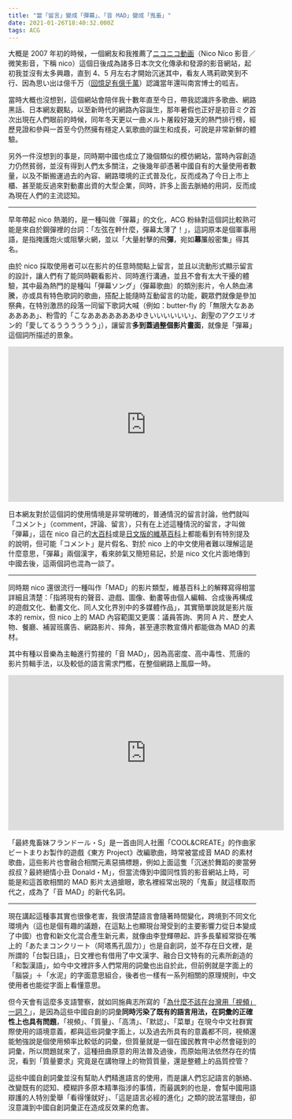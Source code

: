 ```yaml
---
title: "當「留言」變成「彈幕」、「音 MAD」變成「鬼畜」"
date: 2021-01-26T18:40:32.000Z
tags: ACG
---
```


大概是 2007 年初的時候，一個網友和我推薦了[ニコニコ動画](https://www.nicovideo.jp/)（Nico Nico 影音／微笑影音，下稱 nico）這個日後成為諸多日本次文化傳承和發源的影音網站，起初我並沒有太多興趣，直到 4、5 月左右才開始沉迷其中，看友人瑪莉歐笑到不行、因為思い出は億千万（[回憶足有億千萬](http://www.gameimp.com/?p=870)）認識當年還叫南宮博士的呱吉。

當時大概也沒想到，這個網站會陪伴我十數年直至今日，帶我認識許多歌曲、網路黑話、日本網友觀點，以至新時代的網路內容誕生，那年暑假也正好是初音ミク首次出現在人們眼前的時候，同年冬天更以一曲メルト屠殺好幾天的熱門排行榜，經歷見證和參與一首至今仍然擁有穩定人氣歌曲的誕生和成長，可說是非常新鮮的體驗。

另外一件沒想到的事是，同時期中國也成立了幾個類似的模仿網站，當時內容創造力仍然貧弱，並沒有得到人們太多關注，之後幾年卻憑著中國自有的大量使用者數量，以及不斷搬運過去的內容、網路環境的正式普及化，反而成為了今日上市上櫃、甚至能反過來對動畫出資的大型企業，同時，許多上面去脈絡的用詞，反而成為現在人們的主流認知。

---

早年帶起 nico 熱潮的，是一種叫做「彈幕」的文化，ACG 粉絲對這個詞比較熟可能是來自於鋼彈裡的台詞：「左弦在幹什麼，彈幕太薄了！」，這詞原本是個軍事用語，是指掩護炮火或阻擊火網，並以「大量射擊的飛**彈**，宛如**幕**簾般密集」得其名。

由於 nico 採取使用者可以在影片的任意時間點上留言，並且以流動形式顯示留言的設計，讓人們有了能同時觀看影片、同時進行溝通，並且不會有太大干擾的體驗，其中最為熱門的是種叫「弾幕ソング」（彈幕歌曲）的類別影片，令人熱血沸騰，亦或具有特色歌詞的歌曲，搭配上能隨時互動留言的功能，觀眾們就像是參加祭典，在特別激昂的段落一同留下歌詞大喊（例如：butter-fly 的「無限大なああああああ」、粉雪的「こなあああああああゆきいいいいいい」、創聖のアクエリオン的「愛してるうううううう」），讓留言**多到蓋過整個影片畫面**，就像是「彈幕」這個詞所描述的景象。

<iframe width="560" height="315" src="https://embed.nicovideo.jp/watch/sm992498" frameborder="0" allow="accelerometer; autoplay; clipboard-write; encrypted-media; gyroscope; picture-in-picture" allowfullscreen></iframe>

日本網友對於這個詞的使用情境是非常明確的，普通情況的留言討論，他們就叫「コメント」（comment，評論、留言），只有在上述這種情況的留言，才叫做「弾幕」，這在 nico 自己的[大百科](https://dic.nicovideo.jp/a/%E5%BC%BE%E5%B9%95)或是[日文版的維基百科](https://ja.wikipedia.org/wiki/%E5%BC%BE%E5%B9%95)上都能看到有特別提及的說明，但可能「コメント」是片假名、對於 nico 上的中文使用者難以理解這是什麼意思，「彈幕」兩個漢字，看來帥氣又簡短易記，於是 nico 文化片面地傳到中國去後，這兩個詞也混為一談了。

---

同時期 nico 還很流行一種叫作「MAD」的影片類型，維基百科上的解釋寫得相當詳細且清楚：「指將現有的聲音、遊戲、圖像、動畫等由個人編輯、合成後再構成的遊戲文化、動畫文化、同人文化界別中的多媒體作品」，其實簡單說就是影片版本的 remix，但 nico 上的 MAD 內容範圍又更廣：議員答詢、男同 A 片、歷史人物、餐廳、補習班廣告、網路影片、摔角，甚至連宗教宣傳片都能做為 MAD 的素材。

其中有種以音樂為主軸進行剪接的「音 MAD」，因為高密度、高中毒性、荒唐的影片剪輯手法，以及較低的語言需求門檻，在整個網路上風靡一時。

<iframe width="560" height="315" src="https://www.youtube.com/embed/6EGX0MKiCbw" frameborder="0" allow="accelerometer; autoplay; clipboard-write; encrypted-media; gyroscope; picture-in-picture" allowfullscreen></iframe>

「最終鬼畜妹フランドール・S」是一首由同人社團「COOL&CREATE」的作曲家ビートまりお製作的遊戲《東方 Project》改編歌曲，時常被當成音 MAD 的素材歌曲，這些影片也會融合相關元素惡搞標題，例如上面這隻「沉迷於舞蹈的麥當勞叔叔？最終絕情小丑 Donald・M」，但當流傳到中國同性質的影音網站上時，可能是和這首歌相關的 MAD 影片太過搶眼，歌名裡經常出現的「鬼畜」就這樣取而代之，成為了「音 MAD」的新代名詞。

---

現在講起這種事其實也很像老害，我很清楚語言會隨著時間變化，跨境到不同文化環境內（這也是個有趣的議題，在這點上也顯現台灣受到的主要影響力從日本變成了中國）也會和新文化混合產生新元素，就像由李登輝帶起、許多長輩經常掛在嘴上的「あたまコンクリート（阿塔馬孔固力）」也是自創詞，並不存在日文裡，是所謂的「台製日語」，日文裡也有借用了中文漢字、融合日文特有的元素所創造的「和製漢語」，如今中文裡許多人們常用的詞彙也出自於此，但前例就是字面上的「腦袋」＋「水泥」的字面意思組合，後者也一樣有一系列相關的原理規則，中文使用者也能從字面上看懂意思。

但今天會有這麼多支語警察，就如同施典志所寫的「[為什麼不該在台灣用「視頻」一詞？](https://medium.com/tenzblog/%E7%82%BA%E4%BB%80%E9%BA%BC%E4%B8%8D%E8%A9%B2%E5%9C%A8%E5%8F%B0%E7%81%A3%E7%94%A8-%E8%A6%96%E9%A0%BB-%E4%B8%80%E8%A9%9E-c0f570191524)」，是因為這些中國自創的詞彙**同時污染了既有的語言用法，在詞彙的正確性上也具有問題**，「視頻」、「質量」、「高清」、「默認」、「菜單」在現今中文社群實際使用的語境意義，都與這些詞彙字面上，以及過去所具有的意義都不同，視頻還能勉強說是個使用頻率比較低的詞彙，但質量就是一個在國民教育中必然會碰到的詞彙，所以問題就來了，這種扭曲原意的用法普及過後，而原始用法依然存在的情況，看到「質量要求」究竟是在講物理上的物質質量，還是整體上的品質控管？

這些中國自創詞彙並沒有幫助人們精進語言的使用，而是讓人們忘記語言的脈絡、改變既有的認知、模糊許多原本精準指涉的事情，而最諷刺的也是，會幫中國用語辯護的人特別愛舉「看得懂就好」、「這是語言必經的進化」之類的說法當理由，卻沒意識到中國自創詞彙正在造成反效果的危害。
